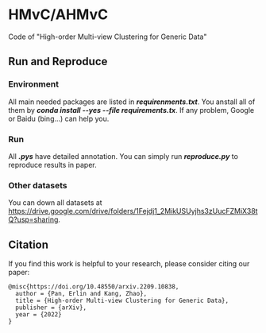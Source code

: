 # HMvC/AHMvC
Code of "High-order Multi-view Clustering for Generic Data"  

## Run and Reproduce

### Environment
All main needed packages are listed in ***requirenments.txt***. You anstall all of them by ***conda install --yes --file requirements.tx***. If any problem, Google or Baidu (bing...) can help you.
### Run
All ***.pys*** have detailed annotation. You can simply run ***reproduce.py*** to reproduce results in paper.
### Other datasets
You can down all datasets at <https://drive.google.com/drive/folders/1Fejdj1_2MikUSUyjhs3zUucFZMiX38tQ?usp=sharing>.

## Citation
If you find this work is helpful to your research, please consider citing our paper:

```
@misc{https://doi.org/10.48550/arxiv.2209.10838,
  author = {Pan, Erlin and Kang, Zhao},
  title = {High-order Multi-view Clustering for Generic Data},
  publisher = {arXiv},
  year = {2022}
}
```
